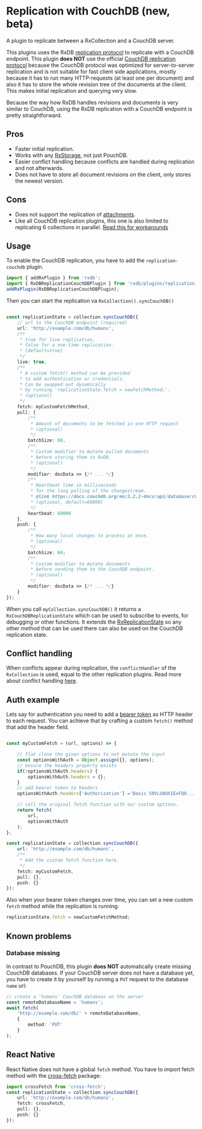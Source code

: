 # Replication with CouchDB (new, beta)

A plugin to replicate between a RxCollection and a CouchDB server.

This plugins uses the RxDB [replication protocol](./replication.md) to replicate with a CouchDB endpoint. This plugin **does NOT** use the official [CouchDB replication protocol](https://docs.couchdb.org/en/3.2.2-docs/replication/protocol.html) because the CouchDB protocol was optimized for server-to-server replication and is not suitable for fast client side applications, mostly because it has to run many HTTP-requests (at least one per document) and also it has to store the whole revision tree of the documents at the client. This makes initial replication and querying very slow.

Because the way how RxDB handles revisions and documents is very similar to CouchDB, using the RxDB replication with a CouchDB endpoint is pretty straightforward.

## Pros

- Faster initial replication.
- Works with any [RxStorage](./rx-storage.md), not just PouchDB.
- Easier conflict handling because conflicts are handled during replication and not afterwards.
- Does not have to store all document revisions on the client, only stores the newest version.

## Cons

- Does not support the replication of [attachments](./rx-attachment.md).
- Like all CouchDB replication plugins, this one is also limited to replicating 6 collections in parallel. [Read this for workarounds](./replication-couchdb.md#limitations)


## Usage

To enable the CouchDB replication, you have to add the `replication-couchdb` plugin.

```ts
import { addRxPlugin } from 'rxdb';
import { RxDBReplicationCouchDBPlugin } from 'rxdb/plugins/replication-couchdb';
addRxPlugin(RxDBReplicationCouchDBPlugin);
```

Then you can start the replication va `RxCollection().syncCouchDB()`

```ts

const replicationState = collection.syncCouchDB({
    // url to the CouchDB endpoint (required)
    url: 'http://example.com/db/humans',
    /**
     * true for live replication,
     * false for a one-time replication.
     * [default=true]
     */
    live: true,
    /**
     * A custom fetch() method can be provided
     * to add authentication or credentials.
     * Can be swapped out dynamically
     * by running 'replicationState.fetch = newFetchMethod;'.
     * (optional)
     */
    fetch: myCustomFetchMethod,
    pull: {
        /**
         * Amount of documents to be fetched in one HTTP request
         * (optional)
         */
        batchSize: 60,
        /**
         * Custom modifier to mutate pulled documents
         * before storing them in RxDB.
         * (optional)
         */
        modifier: docData => {/* ... */} 
        /**
         * Heartbeat time in milliseconds
         * for the long polling of the changestream.
         * @link https://docs.couchdb.org/en/3.2.2-docs/api/database/changes.html
         * (optional, default=60000)
         */
        heartbeat: 60000
    },
    push: {
        /**
         * How many local changes to process at once.
         * (optional)
         */
        batchSize: 60;
        /**
         * Custom modifier to mutate documents
         * before sending them to the CouchDB endpoint.
         * (optional)
         */
        modifier: docData => {/* ... */} 
    }
});
```

When you call `myCollection.syncCouchDB()` it returns a `RxCouchDBReplicationState` which can be used to subscribe to events, for debugging or other functions. It extends the [RxReplicationState](./replication.md) so any other method that can be used there can also be used on the CouchDB replication state.

## Conflict handling

When conflicts appear during replication, the `conflictHandler` of the `RxCollection` is used, equal to the other replication plugins. Read more about conflict handling [here](./replication.md#conflict-handling).

## Auth example

Lets say for authentication you need to add a [bearer token](https://swagger.io/docs/specification/authentication/bearer-authentication/) as HTTP header to each request. You can achieve that by crafting a custom `fetch()` method that add the header field.


```ts

const myCustomFetch = (url, options) => {

    // flat clone the given options to not mutate the input
    const optionsWithAuth = Object.assign({}, options);
    // ensure the headers property exists
    if(!optionsWithAuth.headers) {
        optionsWithAuth.headers = {};
    }
    // add bearer token to headers
    optionsWithAuth.headers['Authorization'] ='Basic S0VLU0UhIExFQ0...';

    // call the original fetch function with our custom options.
    return fetch(
        url,
        optionsWithAuth
    );
};

const replicationState = collection.syncCouchDB({
    url: 'http://example.com/db/humans',
    /**
     * Add the custom fetch function here.
     */
    fetch: myCustomFetch,
    pull: {},
    push: {}
});
```

Also when your bearer token changes over time, you can set a new custom `fetch` method while the replication is running:

```ts
replicationState.fetch = newCustomFetchMethod;
```

## Known problems

### Database missing

In contrast to PouchDB, this plugin **does NOT** automatically create missing CouchDB databases.
If your CouchDB server does not have a database yet, you have to create it by yourself by running a `PUT` request to the database `name` url:

```ts
// create a 'humans' CouchDB database on the server
const remoteDatabaseName = 'humans';
await fetch(
    'http://example.com/db/' + remoteDatabaseName,
    {
        method: 'PUT'
    }
);
```

## React Native

React Native does not have a global `fetch` method. You have to import fetch method with the [cross-fetch](https://www.npmjs.com/package/cross-fetch) package:

```ts
import crossFetch from 'cross-fetch';
const replicationState = collection.syncCouchDB({
    url: 'http://example.com/db/humans',
    fetch: crossFetch,
    pull: {},
    push: {}
});
```
